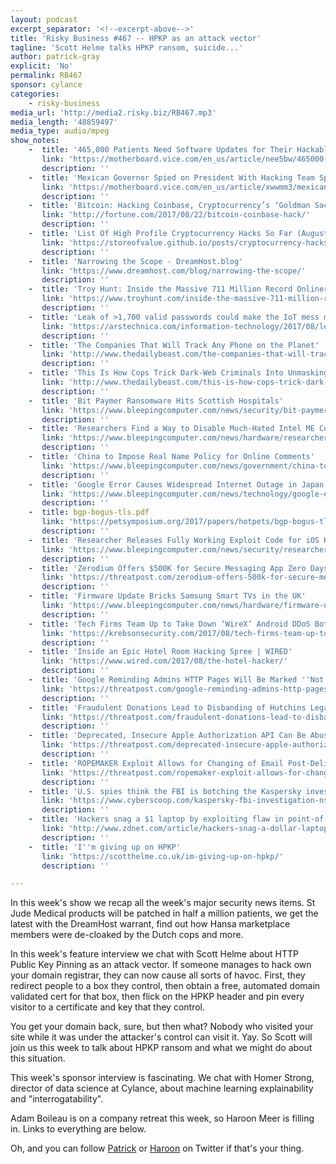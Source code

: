 ```yaml
---
layout: podcast
excerpt_separator: '<!--excerpt-above-->'
title: 'Risky Business #467 -- HPKP as an attack vector'
tagline: 'Scott Helme talks HPKP ransom, suicide...'
author: patrick-gray
explicit: 'No'
permalink: RB467
sponsor: cylance
categories:
    - risky-business
media_url: 'http://media2.risky.biz/RB467.mp3'
media_length: '48859497'
media_type: audio/mpeg
show_notes:
    -  title: '465,000 Patients Need Software Updates for Their Hackable Pacemakers, FDA Says - Motherboard'
       link: 'https://motherboard.vice.com/en_us/article/nee5bw/465000-patients-need-software-updates-for-their-hackable-pacemakers-fda-says'
       description: '' 
    -  title: 'Mexican Governor Spied on President With Hacking Team Spyware, Lawsuit Alleges - Motherboard'
       link: 'https://motherboard.vice.com/en_us/article/xwwmm3/mexican-governor-spied-on-president-with-hacking-team-spyware-lawsuit-alleges'
       description: '' 
    -  title: 'Bitcoin: Hacking Coinbase, Cryptocurrency’s ‘Goldman Sachs'' | Fortune.com'
       link: 'http://fortune.com/2017/08/22/bitcoin-coinbase-hack/'
       description: '' 
    -  title: 'List Of High Profile Cryptocurrency Hacks So Far (August 24th 2017)'
       link: 'https://storeofvalue.github.io/posts/cryptocurrency-hacks-so-far-august-24th/'
       description: '' 
    -  title: 'Narrowing the Scope - DreamHost.blog'
       link: 'https://www.dreamhost.com/blog/narrowing-the-scope/'
       description: '' 
    -  title: 'Troy Hunt: Inside the Massive 711 Million Record Onliner Spambot Dump'
       link: 'https://www.troyhunt.com/inside-the-massive-711-million-record-onliner-spambot-dump/'
       description: '' 
    -  title: 'Leak of >1,700 valid passwords could make the IoT mess much worse | Ars Technica'
       link: 'https://arstechnica.com/information-technology/2017/08/leak-of-1700-valid-passwords-could-make-the-iot-mess-much-worse/'
       description: '' 
    -  title: 'The Companies That Will Track Any Phone on the Planet'
       link: 'http://www.thedailybeast.com/the-companies-that-will-track-any-phone-on-the-planet'
       description: '' 
    -  title: 'This Is How Cops Trick Dark-Web Criminals Into Unmasking Themselves'
       link: 'http://www.thedailybeast.com/this-is-how-cops-trick-dark-web-drug-dealers-into-unmasking-themselves'
       description: '' 
    -  title: 'Bit Paymer Ransomware Hits Scottish Hospitals'
       link: 'https://www.bleepingcomputer.com/news/security/bit-paymer-ransomware-hits-scottish-hospitals/'
       description: '' 
    -  title: 'Researchers Find a Way to Disable Much-Hated Intel ME Component Courtesy of the NSA'
       link: 'https://www.bleepingcomputer.com/news/hardware/researchers-find-a-way-to-disable-much-hated-intel-me-component-courtesy-of-the-nsa/'
       description: '' 
    -  title: 'China to Impose Real Name Policy for Online Comments'
       link: 'https://www.bleepingcomputer.com/news/government/china-to-impose-real-name-policy-for-online-comments/'
       description: '' 
    -  title: 'Google Error Causes Widespread Internet Outage in Japan'
       link: 'https://www.bleepingcomputer.com/news/technology/google-error-causes-widespread-internet-outage-in-japan/'
       description: '' 
    -  title: bgp-bogus-tls.pdf
       link: 'https://petsymposium.org/2017/papers/hotpets/bgp-bogus-tls.pdf'
       description: '' 
    -  title: 'Researcher Releases Fully Working Exploit Code for iOS Kernel Vulnerability'
       link: 'https://www.bleepingcomputer.com/news/security/researcher-releases-fully-working-exploit-code-for-ios-kernel-vulnerability/'
       description: '' 
    -  title: 'Zerodium Offers $500K for Secure Messaging App Zero Days | Threatpost | The first stop for security news'
       link: 'https://threatpost.com/zerodium-offers-500k-for-secure-messaging-app-zero-days/127610/'
       description: '' 
    -  title: 'Firmware Update Bricks Samsung Smart TVs in the UK'
       link: 'https://www.bleepingcomputer.com/news/hardware/firmware-update-bricks-samsung-smart-tvs-in-the-uk/'
       description: '' 
    -  title: 'Tech Firms Team Up to Take Down ‘WireX’ Android DDoS Botnet — Krebs on Security'
       link: 'https://krebsonsecurity.com/2017/08/tech-firms-team-up-to-take-down-wirex-android-ddos-botnet/'
       description: '' 
    -  title: 'Inside an Epic Hotel Room Hacking Spree | WIRED'
       link: 'https://www.wired.com/2017/08/the-hotel-hacker/'
       description: '' 
    -  title: 'Google Reminding Admins HTTP Pages Will Be Marked ''Not Secure'' in October | Threatpost | The first stop for security news'
       link: 'https://threatpost.com/google-reminding-admins-http-pages-will-be-marked-not-secure-in-october/127709/'
       description: '' 
    -  title: 'Fraudulent Donations Lead to Disbanding of Hutchins Legal Defense Fund | Threatpost | The first stop for security news'
       link: 'https://threatpost.com/fraudulent-donations-lead-to-disbanding-of-hutchins-legal-defense-fund/127687/'
       description: '' 
    -  title: 'Deprecated, Insecure Apple Authorization API Can Be Abused to Run Code at Root | Threatpost | The first stop for security news'
       link: 'https://threatpost.com/deprecated-insecure-apple-authorization-api-can-be-abused-to-run-code-at-root/127618/'
       description: '' 
    -  title: 'ROPEMAKER Exploit Allows for Changing of Email Post-Delivery | Threatpost | The first stop for security news'
       link: 'https://threatpost.com/ropemaker-exploit-allows-for-changing-of-email-post-delivery/127600/'
       description: '' 
    -  title: 'U.S. spies think the FBI is botching the Kaspersky investigation'
       link: 'https://www.cyberscoop.com/kaspersky-fbi-investigation-nsa-cia-dia/'
       description: '' 
    -  title: 'Hackers snag a $1 laptop by exploiting flaw in point-of-sale systems | ZDNet'
       link: 'http://www.zdnet.com/article/hackers-snag-a-dollar-laptop-by-exploiting-point-of-sale-system-flaw/'
       description: '' 
    -  title: 'I''m giving up on HPKP'
       link: 'https://scotthelme.co.uk/im-giving-up-on-hpkp/'
       description: '' 

---
```

In this week's show we recap all the week's major security news items. St Jude Medical products will be patched in half a million patients, we get the latest with the DreamHost warrant, find out how Hansa marketplace members were de-cloaked by the Dutch cops and more.

In this week's feature interview we chat with Scott Helme about HTTP Public Key Pinning as an attack vector. If someone manages to hack own your domain registrar, they can now cause all sorts of havoc. First, they redirect people to a box they control, then obtain a free, automated domain validated cert for that box, then flick on the HPKP header and pin every visitor to a certificate and key that they control. 

You get your domain back, sure, but then what? Nobody who visited your site while it was under the attacker's control can visit it. Yay. So Scott will join us this week to talk about HPKP ransom and what we might do about this situation.

This week's sponsor interview is fascinating. We chat with Homer Strong, director of data science at Cylance, about machine learning explainability and "interrogatability". 

Adam Boileau is on a company retreat this week, so Haroon Meer is filling in. Links to everything are below.

Oh, and you can follow <a href='https://twitter.com/riskybusiness'>Patrick</a> or <a href='https://twitter.com/haroonmeer'>Haroon</a> on Twitter if that's your thing.
